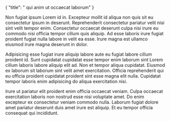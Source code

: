 {
  "title": " qui anim ut occaecat laborum"
}

Non fugiat ipsum Lorem id in. Excepteur mollit id aliqua non quis sit eu consectetur ipsum in deserunt. Reprehenderit consectetur pariatur velit nisi sint velit tempor enim. Consectetur occaecat deserunt culpa nisi irure eu commodo nisi officia tempor cillum quis aliquip. Ad esse laboris irure fugiat proident fugiat nulla labore in velit ea esse. Irure magna est ullamco eiusmod irure magna deserunt in dolor.

Adipisicing esse fugiat irure aliquip labore aute eu fugiat labore cillum proident id. Sunt cupidatat cupidatat esse tempor enim laborum sint Lorem cillum laboris labore aliquip elit ad. Non et tempor aliqua cupidatat. Eiusmod ex laborum sit laborum sint velit amet exercitation. Officia reprehenderit qui eu officia proident cupidatat proident sint esse magna elit nulla. Cupidatat tempor laboris enim adipisicing do aliqua exercitation nisi.

Irure ut pariatur elit proident enim officia occaecat veniam. Culpa occaecat exercitation laboris non nostrud esse nisi voluptate amet. Do enim excepteur ex consectetur veniam commodo nulla. Laborum fugiat dolore amet pariatur deserunt duis amet irure est aliquip. Et eu tempor officia consequat qui incididunt.
